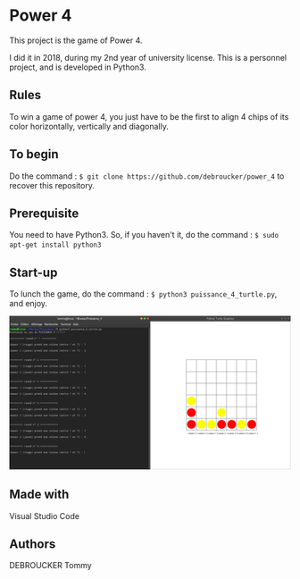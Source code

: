 # Power 4

This project is the game of Power 4. 

I did it in 2018, during my 2nd year of university license. This is a personnel project, and is developed in Python3.

## Rules
To win a game of power 4, you just have to be the first to align 4 chips of its color horizontally, vertically and diagonally.

## To begin
Do the command :  `$ git clone https://github.com/debroucker/power_4` to recover this repository.

## Prerequisite
You need to have Python3.
So, if you haven't it, do the command : `$ sudo apt-get install python3`

## Start-up
To lunch the game, do the command : `$ python3 puissance_4_turtle.py`, and enjoy.

![Image description](puissance_4.png)

## Made with
Visual Studio Code

## Authors
DEBROUCKER Tommy
